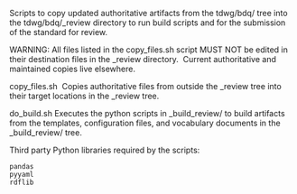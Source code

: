 Scripts to copy updated authoritative artifacts from the tdwg/bdq/ tree into the tdwg/bdq/_review directory to run build scripts and for the submission of the standard for review.

WARNING: All files listed in the copy_files.sh script MUST NOT be edited in their destination files in the _review directory.  Current authoritative and maintained copies live elsewhere.

copy_files.sh  Copies authoritative files from outside the _review tree into their target locations in the _review tree.

do_build.sh Executes the python scripts in _build_review/ to build artifacts from the templates, configuration files, and vocabulary documents in the _build_review/ tree.

Third party Python libraries required by the scripts:
```
pandas
pyyaml
rdflib
```